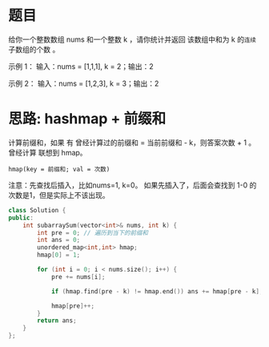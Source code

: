 # 题目
给你一个整数数组 nums 和一个整数 k ，请你统计并返回 该数组中和为 k 的`连续`子数组的个数 。

示例 1：
输入：nums = [1,1,1], k = 2；输出：2

示例 2：
输入：nums = [1,2,3], k = 3；输出：2

# 思路: hashmap + 前缀和

计算前缀和，如果 有 曾经计算过的前缀和 = 当前前缀和 - k，则答案次数 + 1 。
曾经计算 联想到 hmap。

`hmap(key = 前缀和; val = 次数)` 

注意：先查找后插入，比如nums=1, k=0。
如果先插入了，后面会查找到 1-0 的次数是1，但是实际上不该出现。

```c++
class Solution {
public:
    int subarraySum(vector<int>& nums, int k) {
        int pre = 0; // 遍历到当下的前缀和
        int ans = 0;
        unordered_map<int,int> hmap;
        hmap[0] = 1;

        for (int i = 0; i < nums.size(); i++) {
            pre += nums[i];

            if (hmap.find(pre - k) != hmap.end()) ans += hmap[pre - k];

            hmap[pre]++;
        }
        return ans;
    }
};
```